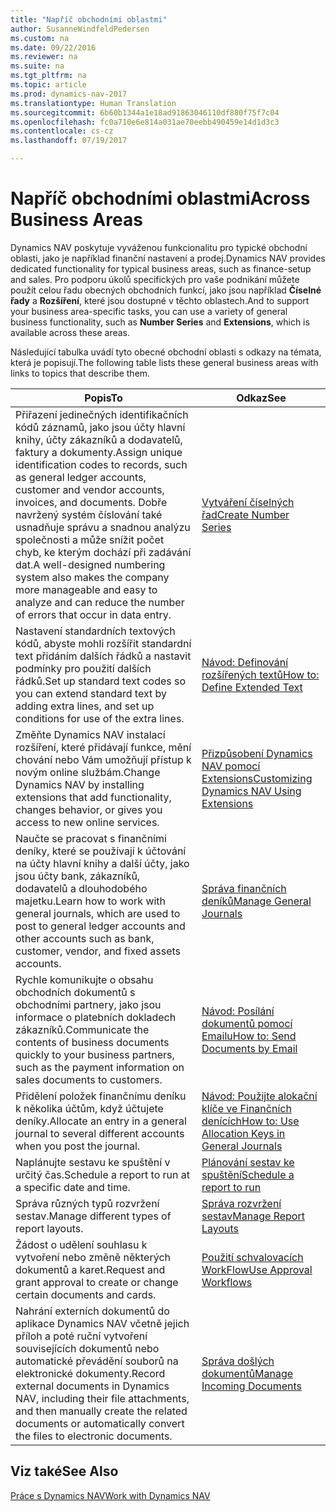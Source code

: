 ```yaml
---
title: "Napříč obchodními oblastmi"
author: SusanneWindfeldPedersen
ms.custom: na
ms.date: 09/22/2016
ms.reviewer: na
ms.suite: na
ms.tgt_pltfrm: na
ms.topic: article
ms.prod: dynamics-nav-2017
ms.translationtype: Human Translation
ms.sourcegitcommit: 6b60b1344a1e18ad91863046110df880f75f7c04
ms.openlocfilehash: fc0a710e6e814a031ae70eebb490459e14d1d3c3
ms.contentlocale: cs-cz
ms.lasthandoff: 07/19/2017

---
```


# <a name="across-business-areas"></a><span data-ttu-id="9e2e4-102">Napříč obchodními oblastmi</span><span class="sxs-lookup"><span data-stu-id="9e2e4-102">Across Business Areas</span></span>

<span data-ttu-id="9e2e4-103">Dynamics NAV poskytuje vyváženou funkcionalitu pro typické obchodní oblasti, jako je například finanční nastavení a prodej.</span><span class="sxs-lookup"><span data-stu-id="9e2e4-103">Dynamics NAV provides dedicated functionality for typical business areas, such as finance-setup and sales.</span></span> <span data-ttu-id="9e2e4-104">Pro podporu úkolů specifických pro vaše podnikání můžete použít celou řadu obecných obchodních funkcí, jako jsou například **Číselné řady** a **Rozšíření**, které jsou dostupné v těchto oblastech.</span><span class="sxs-lookup"><span data-stu-id="9e2e4-104">And to support your business area-specific tasks, you can use a variety of general business functionality, such as **Number Series** and **Extensions**, which is available across these areas.</span></span>

<span data-ttu-id="9e2e4-105">Následující tabulka uvádí tyto obecné obchodní oblasti s odkazy na témata, která je popisují.</span><span class="sxs-lookup"><span data-stu-id="9e2e4-105">The following table lists these general business areas with links to topics that describe them.</span></span>

|<span data-ttu-id="9e2e4-106">Popis</span><span class="sxs-lookup"><span data-stu-id="9e2e4-106">To</span></span>   |<span data-ttu-id="9e2e4-107">Odkaz</span><span class="sxs-lookup"><span data-stu-id="9e2e4-107">See</span></span>   |
|-----|------|
|<span data-ttu-id="9e2e4-108">Přiřazení jedinečných identifikačních kódů záznamů, jako jsou účty hlavní knihy, účty zákazníků a dodavatelů, faktury a dokumenty.</span><span class="sxs-lookup"><span data-stu-id="9e2e4-108">Assign unique identification codes to records, such as general ledger accounts, customer and vendor accounts, invoices, and documents.</span></span> <span data-ttu-id="9e2e4-109">Dobře navržený systém číslování také usnadňuje správu a snadnou analýzu společnosti a může snížit počet chyb, ke kterým dochází při zadávání dat.</span><span class="sxs-lookup"><span data-stu-id="9e2e4-109">A well-designed numbering system also makes the company more manageable and easy to analyze and can reduce the number of errors that occur in data entry.</span></span>|[<span data-ttu-id="9e2e4-110">Vytváření číselných řad</span><span class="sxs-lookup"><span data-stu-id="9e2e4-110">Create Number Series</span></span>](ui-create-number-series.md)|
|<span data-ttu-id="9e2e4-111">Nastavení standardních textových kódů, abyste mohli rozšířit standardní text přidáním dalších řádků a nastavit podmínky pro použití dalších řádků.</span><span class="sxs-lookup"><span data-stu-id="9e2e4-111">Set up standard text codes so you can extend standard text by adding extra lines, and set up conditions for use of the extra lines.</span></span>|[<span data-ttu-id="9e2e4-112">Návod: Definování rozšířených textů</span><span class="sxs-lookup"><span data-stu-id="9e2e4-112">How to: Define Extended Text</span></span>](ui-how-define-ext-text.md)|
|<span data-ttu-id="9e2e4-113">Změňte Dynamics NAV instalací rozšíření, které přidávají funkce, mění chování nebo Vám umožňují přístup k novým online službám.</span><span class="sxs-lookup"><span data-stu-id="9e2e4-113">Change Dynamics NAV by installing extensions that add functionality, changes behavior, or gives you access to new online services.</span></span>|[<span data-ttu-id="9e2e4-114">Přizpůsobení Dynamics NAV pomocí Extensions</span><span class="sxs-lookup"><span data-stu-id="9e2e4-114">Customizing Dynamics NAV Using Extensions</span></span>](ui-extensions.md)|
|<span data-ttu-id="9e2e4-115">Naučte se pracovat s finančními deníky, které se používají k účtování na účty hlavní knihy a další účty, jako jsou účty bank, zákazníků, dodavatelů a dlouhodobého majetku.</span><span class="sxs-lookup"><span data-stu-id="9e2e4-115">Learn how to work with general journals, which are used to post to general ledger accounts and other accounts such as bank, customer, vendor, and fixed assets accounts.</span></span>|[<span data-ttu-id="9e2e4-116">Správa finančních deníků</span><span class="sxs-lookup"><span data-stu-id="9e2e4-116">Manage General Journals</span></span>](ui-work-general-journals.md)|
|<span data-ttu-id="9e2e4-117">Rychle komunikujte o obsahu obchodních dokumentů s obchodními partnery, jako jsou informace o platebních dokladech zákazníků.</span><span class="sxs-lookup"><span data-stu-id="9e2e4-117">Communicate the contents of business documents quickly to your business partners, such as the payment information on sales documents to customers.</span></span>|[<span data-ttu-id="9e2e4-118">Návod: Posílání dokumentů pomocí Emailu</span><span class="sxs-lookup"><span data-stu-id="9e2e4-118">How to: Send Documents by Email</span></span>](ui-how-send-documents-email.md)|
|<span data-ttu-id="9e2e4-119">Přidělení položek finančnímu deníku k několika účtům, když účtujete deníky.</span><span class="sxs-lookup"><span data-stu-id="9e2e4-119">Allocate an entry in a general journal to several different accounts when you post the journal.</span></span>|[<span data-ttu-id="9e2e4-120">Návod: Použijte alokační klíče ve Finančních denících</span><span class="sxs-lookup"><span data-stu-id="9e2e4-120">How to: Use Allocation Keys in General Journals</span></span>](ui-how-use-allocation-keys-general-journals.md)|
|<span data-ttu-id="9e2e4-121">Naplánujte sestavu ke spuštění v určitý čas.</span><span class="sxs-lookup"><span data-stu-id="9e2e4-121">Schedule a report to run at a specific date and time.</span></span>|[<span data-ttu-id="9e2e4-122">Plánování sestav ke spuštění</span><span class="sxs-lookup"><span data-stu-id="9e2e4-122">Schedule a report to run</span></span>](ui-schedule-report.md)|
|<span data-ttu-id="9e2e4-123">Správa různých typů rozvržení sestav.</span><span class="sxs-lookup"><span data-stu-id="9e2e4-123">Manage different types of report layouts.</span></span>|[<span data-ttu-id="9e2e4-124">Správa rozvržení sestav</span><span class="sxs-lookup"><span data-stu-id="9e2e4-124">Manage Report Layouts</span></span>](ui-manage-report-layouts.md)|
|<span data-ttu-id="9e2e4-125">Žádost o udělení souhlasu k vytvoření nebo změně některých dokumentů a karet.</span><span class="sxs-lookup"><span data-stu-id="9e2e4-125">Request and grant approval to create or change certain documents and cards.</span></span>|[<span data-ttu-id="9e2e4-126">Použití schvalovacích WorkFlow</span><span class="sxs-lookup"><span data-stu-id="9e2e4-126">Use Approval Workflows</span></span>](across-how-use-approval-workflows.md)|
|<span data-ttu-id="9e2e4-127">Nahrání externích dokumentů do aplikace Dynamics NAV včetně jejich příloh a poté ruční vytvoření souvisejících dokumentů nebo automatické převádění souborů na elektronické dokumenty.</span><span class="sxs-lookup"><span data-stu-id="9e2e4-127">Record external documents in Dynamics NAV, including their file attachments, and then manually create the related documents or automatically convert the files to electronic documents.</span></span>|[<span data-ttu-id="9e2e4-128">Správa došlých dokumentů</span><span class="sxs-lookup"><span data-stu-id="9e2e4-128">Manage Incoming Documents</span></span>](across-income-documents.md)|

## <a name="see-also"></a><span data-ttu-id="9e2e4-129">Viz také</span><span class="sxs-lookup"><span data-stu-id="9e2e4-129">See Also</span></span>
[<span data-ttu-id="9e2e4-130">Práce s Dynamics NAV</span><span class="sxs-lookup"><span data-stu-id="9e2e4-130">Work with Dynamics NAV</span></span>](ui-work-product.md)


